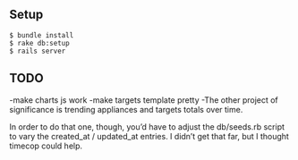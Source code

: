 ## Setup

```
$ bundle install
$ rake db:setup
$ rails server
```
## TODO

-make charts js work
-make targets template pretty
-The other project of significance is trending appliances and targets totals over time.

In order to do that one, though, you’d have to adjust the db/seeds.rb script to vary the created_at / updated_at entries. I didn’t get that far, but I thought timecop could help.
